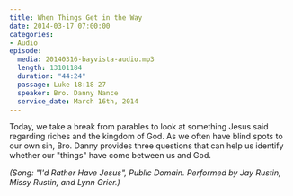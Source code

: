 ```yaml
---
title: When Things Get in the Way
date: 2014-03-17 07:00:00
categories:
- Audio
episode:
  media: 20140316-bayvista-audio.mp3
  length: 13101184
  duration: "44:24"
  passage: Luke 18:18-27
  speaker: Bro. Danny Nance
  service_date: March 16th, 2014
---
```

Today, we take a break from parables to look at something Jesus said regarding riches and the kingdom of God. As we often have blind spots to our own sin, Bro. Danny provides three questions that can help us identify whether our "things" have come between us and God.

_(Song: "I'd Rather Have Jesus", Public Domain. Performed by Jay Rustin, Missy Rustin, and Lynn Grier.)_